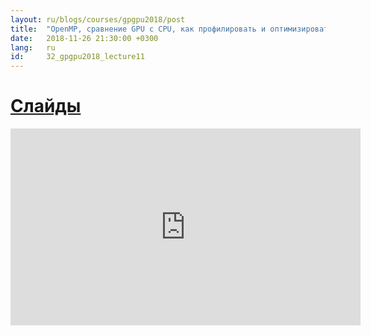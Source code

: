 ```yaml
---
layout: ru/blogs/courses/gpgpu2018/post
title:  "OpenMP, сравнение GPU с CPU, как профилировать и оптимизировать"
date:   2018-11-26 21:30:00 +0300
lang:   ru
id:     32_gpgpu2018_lecture11
---
```


[Слайды](/static/courses/gpgpu2018/video_cards_computation_lecture_261118.pdf)
=======

<iframe width="560" height="315" src="https://www.youtube.com/embed/?listType=playlist&list=PLlb7e2G7aSpTgwAm0GBkvn5XA0NokovJJ&index=10" frameborder="0" allow="autoplay; encrypted-media" allowfullscreen></iframe>
